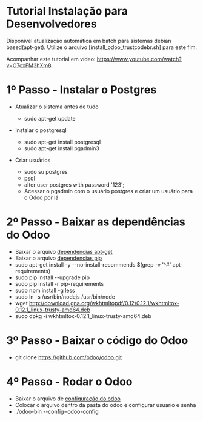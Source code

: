 # Tutorial Instalação para Desenvolvedores

Disponível atualização automática em batch para sistemas debian based(apt-get). Utilize o arquivo [install_odoo_trustcodebr.sh] para este fim.


Acompanhar este tutorial em vídeo:
 https://www.youtube.com/watch?v=O7oxFM3hXm8

# 1º Passo - Instalar o Postgres

- Atualizar o sistema antes de tudo
    * sudo apt-get update

- Instalar o postgresql
    * sudo apt-get install postgresql
    * sudo apt-get install pgadmin3

- Criar usuários
    * sudo su postgres
    * psql
    * alter user postgres with password '123';
    * Acessar o pgadmin com o usuário postgres e criar um usuário para o Odoo por lá


# 2º Passo - Baixar as dependências do Odoo

* Baixar o arquivo [dependencias apt-get](apt-requirements)
* Baixar o arquivo [dependencias pip](pip-requirements)
* sudo apt-get install -y --no-install-recommends $(grep -v '^#' apt-requirements)
* sudo pip install --upgrade pip
* sudo pip install -r pip-requirements
* sudo npm install -g less
* sudo ln -s /usr/bin/nodejs /usr/bin/node
* wget http://download.gna.org/wkhtmltopdf/0.12/0.12.1/wkhtmltox-0.12.1_linux-trusty-amd64.deb
* sudo dpkg -i wkhtmltox-0.12.1_linux-trusty-amd64.deb


# 3º Passo - Baixar o código do Odoo

* git clone https://github.com/odoo/odoo.git

# 4º Passo - Rodar o Odoo

* Baixar o arquivo de [configuração do odoo](odoo-config)
* Colocar o arquivo dentro da pasta do odoo e configurar usuario e senha
* ./odoo-bin --config=odoo-config
